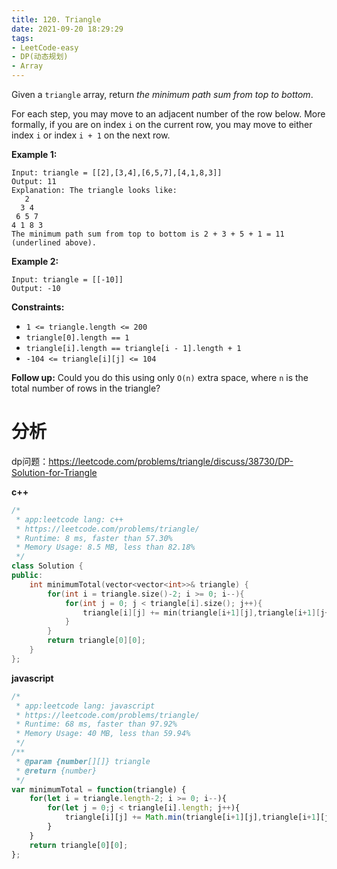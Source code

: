 ```yaml
---
title: 120. Triangle
date: 2021-09-20 18:29:29
tags:
- LeetCode-easy
- DP(动态规划)
- Array
---
```


Given a `triangle` array, return *the minimum path sum from top to bottom*.

For each step, you may move to an adjacent number of the row below. More formally, if you are on index `i` on the current row, you may move to either index `i` or index `i + 1` on the next row.

**Example 1:**

```
Input: triangle = [[2],[3,4],[6,5,7],[4,1,8,3]]
Output: 11
Explanation: The triangle looks like:
   2
  3 4
 6 5 7
4 1 8 3
The minimum path sum from top to bottom is 2 + 3 + 5 + 1 = 11 (underlined above).
```

 <!-- more -->

**Example 2:**

```
Input: triangle = [[-10]]
Output: -10
```

 

**Constraints:**

- `1 <= triangle.length <= 200`
- `triangle[0].length == 1`
- `triangle[i].length == triangle[i - 1].length + 1`
- `-104 <= triangle[i][j] <= 104`

 

**Follow up:** Could you do this using only `O(n)` extra space, where `n` is the total number of rows in the triangle?

# 分析

dp问题：https://leetcode.com/problems/triangle/discuss/38730/DP-Solution-for-Triangle

**c++**

```c++
/*
 * app:leetcode lang: c++
 * https://leetcode.com/problems/triangle/
 * Runtime: 8 ms, faster than 57.30%
 * Memory Usage: 8.5 MB, less than 82.18%
 */
class Solution {
public:
    int minimumTotal(vector<vector<int>>& triangle) {
        for(int i = triangle.size()-2; i >= 0; i--){
            for(int j = 0; j < triangle[i].size(); j++){
                triangle[i][j] += min(triangle[i+1][j],triangle[i+1][j+1]);
            }
        }
        return triangle[0][0];
    }
};
```

**javascript**

```js
/*
 * app:leetcode lang: javascript
 * https://leetcode.com/problems/triangle/
 * Runtime: 68 ms, faster than 97.92%
 * Memory Usage: 40 MB, less than 59.94%
 */
/**
 * @param {number[][]} triangle
 * @return {number}
 */
var minimumTotal = function(triangle) {
    for(let i = triangle.length-2; i >= 0; i--){
        for(let j = 0;j < triangle[i].length; j++){
            triangle[i][j] += Math.min(triangle[i+1][j],triangle[i+1][j+1]);
        }
    }
    return triangle[0][0];
};
```

